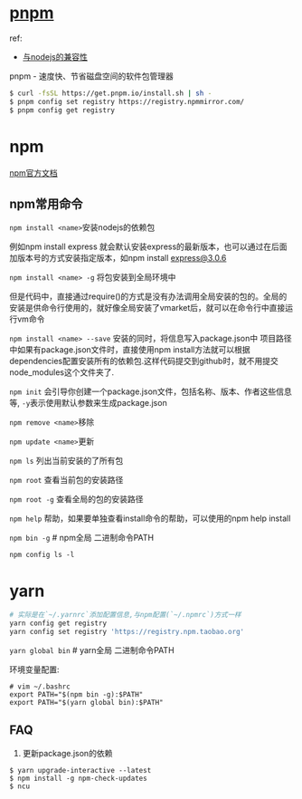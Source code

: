 # [pnpm](https://www.pnpm.cn/)
ref:
- [与nodejs的兼容性](https://www.pnpm.cn/installation)

pnpm - 速度快、节省磁盘空间的软件包管理器

```bash
$ curl -fsSL https://get.pnpm.io/install.sh | sh -
$ pnpm config set registry https://registry.npmmirror.com/
$ pnpm config get registry
```

# npm

[npm官方文档](https://docs.npmjs.com/)

## npm常用命令

`npm install <name>`安装nodejs的依赖包

例如npm install express 就会默认安装express的最新版本，也可以通过在后面加版本号的方式安装指定版本，如npm install express@3.0.6

`npm install <name> -g`  将包安装到全局环境中

但是代码中，直接通过require()的方式是没有办法调用全局安装的包的。全局的安装是供命令行使用的，就好像全局安装了vmarket后，就可以在命令行中直接运行vm命令

`npm install <name> --save`  安装的同时，将信息写入package.json中
项目路径中如果有package.json文件时，直接使用npm install方法就可以根据dependencies配置安装所有的依赖包.这样代码提交到github时，就不用提交node_modules这个文件夹了.

`npm init`  会引导你创建一个package.json文件，包括名称、版本、作者这些信息等, `-y`表示使用默认参数来生成package.json

`npm remove <name>`移除

`npm update <name>`更新

`npm ls` 列出当前安装的了所有包

`npm root` 查看当前包的安装路径

`npm root -g`  查看全局的包的安装路径

`npm help`  帮助，如果要单独查看install命令的帮助，可以使用的npm help install

`npm bin -g`  # npm全局 二进制命令PATH

`npm config ls -l`
# yarn

```sh
# 实际是在`~/.yarnrc`添加配置信息,与npm配置(`~/.npmrc`)方式一样
yarn config get registry
yarn config set registry 'https://registry.npm.taobao.org'
```

`yarn global bin` # yarn全局 二进制命令PATH

环境变量配置:
```
# vim ~/.bashrc
export PATH="$(npm bin -g):$PATH"
export PATH="$(yarn global bin):$PATH"
```

## FAQ
1. 更新package.json的依赖
```
$ yarn upgrade-interactive --latest
$ npm install -g npm-check-updates
$ ncu
```